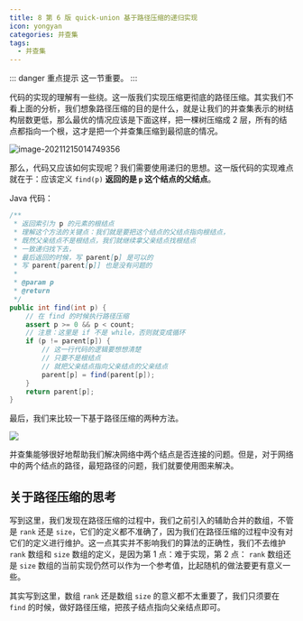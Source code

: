```yaml
---
title: 8 第 6 版 quick-union 基于路径压缩的递归实现
icon: yongyan
categories: 并查集
tags:
  - 并查集
---
```



::: danger 重点提示
这一节重要。
:::

代码的实现的理解有一些绕。这一版我们实现压缩更彻底的路径压缩。其实我们不看上面的分析，我们想象路径压缩的目的是什么，就是让我们的并查集表示的树结构层数更低，那么最优的情况应该是下面这样，把一棵树压缩成 $2$ 层，所有的结点都指向一个根，这才是把一个并查集压缩到最彻底的情况。

![image-20211215014749356](https://tva1.sinaimg.cn/large/008i3skNgy1gxdw4vud2mj31300fu0th.jpg)

那么，代码又应该如何实现呢？我们需要使用递归的思想。这一版代码的实现难点就在于：应该定义 `find(p)` **返回的是 `p` 这个结点的父结点**。

Java 代码：

```java
/**
 * 返回索引为 p 的元素的根结点
 * 理解这个方法的关键点：我们就是要把这个结点的父结点指向根结点，
 * 既然父亲结点不是根结点，我们就继续拿父亲结点找根结点
 * 一致递归找下去，
 * 最后返回的时候，写 parent[p] 是可以的
 * 写 parent[parent[p]] 也是没有问题的
 *
 * @param p
 * @return
 */
public int find(int p) {
    // 在 find 的时候执行路径压缩
    assert p >= 0 && p < count;
    // 注意：这里是 if 不是 while，否则就变成循环
    if (p != parent[p]) {
        // 这一行代码的逻辑要想想清楚
        // 只要不是根结点
        // 就把父亲结点指向父亲结点的父亲结点
        parent[p] = find(parent[p]);
    }
    return parent[p];
}
```

最后，我们来比较一下基于路径压缩的两种方法。

![](https://tva1.sinaimg.cn/large/008i3skNgy1gxdw81l9w0j31cg0u0q8v.jpg)

并查集能够很好地帮助我们解决网络中两个结点是否连接的问题。但是，对于网络中的两个结点的路径，最短路径的问题，我们就要使用图来解决。

## 关于路径压缩的思考

写到这里，我们发现在路径压缩的过程中，我们之前引入的辅助合并的数组，不管是 `rank` 还是 `size`，它们的定义都不准确了，因为我们在路径压缩的过程中没有对它们的定义进行维护。这一点其实并不影响我们的算法的正确性，我们不去维护 `rank` 数组和 `size` 数组的定义，是因为第 1 点：难于实现，第 2 点： `rank` 数组还是 `size` 数组的当前实现仍然可以作为一个参考值，比起随机的做法要更有意义一些。

其实写到这里，数组 `rank` 还是数组 `size` 的意义都不太重要了，我们只须要在 `find` 的时候，做好路径压缩，把孩子结点指向父亲结点即可。 